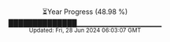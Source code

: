 <p align="center">
⏳Year Progress (48.98 %)<br>
██████████████▁▁▁▁▁▁▁▁▁▁▁▁▁▁▁▁ <br>
<sub>Updated: Fri, 28 Jun 2024 06:03:07 GMT</sub>
</p>

